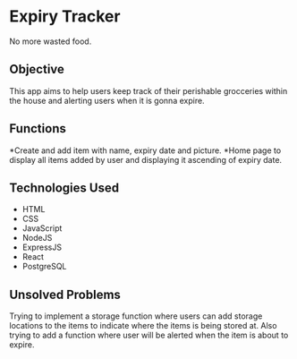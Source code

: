 # Expiry Tracker
No more wasted food.

## Objective
This app aims to help users keep track of their perishable grocceries within the house and alerting users when it is gonna expire.

## Functions
*Create and add item with name, expiry date and picture.
*Home page to display all items added by user and displaying it ascending of expiry date.

## Technologies Used
* HTML
* CSS
* JavaScript
* NodeJS
* ExpressJS
* React
* PostgreSQL


## Unsolved Problems
Trying to implement a storage function where users can add storage locations to the items to indicate where the items is being stored at. Also trying to add a function where user will be alerted when the item is about to expire.
